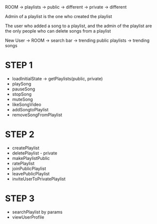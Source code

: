 ROOM
-> playlists
-> public -> different
-> private -> different

Admin of a playlist is the one who created the playlist

The user who added a song to a playlist, and the admin of the playlist are the only people who can delete songs from a playlist

New User
-> ROOM
-> search bar
-> trending public playlists
-> trending songs

# STEP 1

- loadInitialState -> getPlaylists(public, private)
- playSong
- pauseSong
- stopSong
- muteSong
- likeSongVideo
- addSongtoPlaylist
- removeSongFromPlaylist

# STEP 2

- createPlaylist
- deletePlaylist - private
- makePlaylistPublic
- ratePlaylist
- joinPublicPlaylist
- leavePublicPlaylist
- inviteUserToPrivatePlaylist

# STEP 3

- searchPlaylist by params
- viewUserProfile
